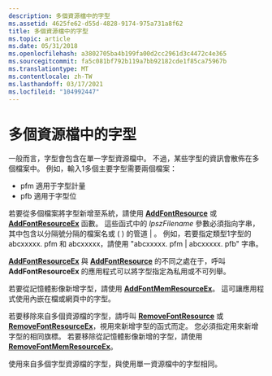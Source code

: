 ```yaml
---
description: 多個資源檔中的字型
ms.assetid: 4625fe62-d55d-4828-9174-975a731a8f62
title: 多個資源檔中的字型
ms.topic: article
ms.date: 05/31/2018
ms.openlocfilehash: a3802705ba4b199fa00d2cc2961d3c4472c4e365
ms.sourcegitcommit: fa5c081bf792b119a7bb92182cde1f85ca75967b
ms.translationtype: MT
ms.contentlocale: zh-TW
ms.lasthandoff: 03/17/2021
ms.locfileid: "104992447"
---
```

# <a name="fonts-from-multiple-resource-files"></a>多個資源檔中的字型

一般而言，字型會包含在單一字型資源檔中。 不過，某些字型的資訊會散佈在多個檔案中。 例如，輸入1多個主要字型需要兩個檔案：

-   pfm 適用于字型計量
-   pfb 適用于字型位

若要從多個檔案將字型新增至系統，請使用 [**AddFontResource**](/windows/win32/api/wingdi/nf-wingdi-addfontresourcea) 或 [**AddFontResourceEx**](/windows/win32/api/wingdi/nf-wingdi-addfontresourceexa) 函數。 這些函式中的 *lpszFilename* 參數必須指向字串，其中包含以分隔號分隔的檔案名或 ( ) 的管道 \| 。 例如，若要指定類型1字型的 abcxxxxx. pfm 和 abcxxxxx，請使用 "abcxxxxx. pfm \| abcxxxxx. pfb" 字串。

[**AddFontResourceEx**](/windows/win32/api/wingdi/nf-wingdi-addfontresourceexa) 與 [**AddFontResource**](/windows/win32/api/wingdi/nf-wingdi-addfontresourcea) 的不同之處在于，呼叫 **AddFontResourceEx** 的應用程式可以將字型指定為私用或不可列舉。

若要從記憶體影像新增字型，請使用 [**AddFontMemResourceEx**](/windows/win32/api/wingdi/nf-wingdi-addfontmemresourceex)。 這可讓應用程式使用內嵌在檔或網頁中的字型。

若要移除來自多個資源檔的字型，請呼叫 [**RemoveFontResource**](/windows/desktop/api/Wingdi/nf-wingdi-removefontresourcea) 或 [**RemoveFontResourceEx**](/windows/desktop/api/Wingdi/nf-wingdi-removefontresourceexa)，視用來新增字型的函式而定。 您必須指定用來新增字型的相同旗標。 若要移除從記憶體影像新增的字型，請使用 [**RemoveFontMemResourceEx**](/windows/desktop/api/Wingdi/nf-wingdi-removefontmemresourceex)。

使用來自多個字型資源檔的字型，與使用單一資源檔中的字型相同。

 

 
